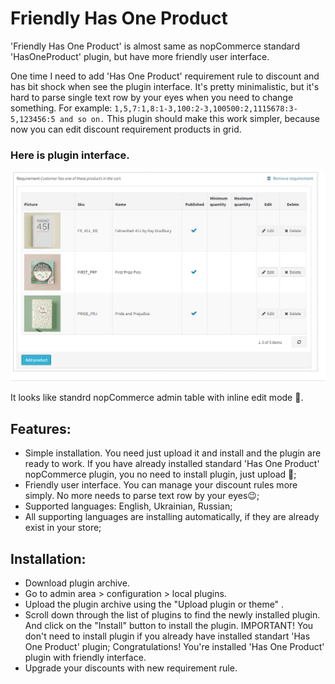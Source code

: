 # Friendly Has One Product

'Friendly Has One Product' is almost same as nopCommerce standard 'HasOneProduct' plugin, but have more friendly user interface.

One time I need to add 'Has One Product' requirement rule to discount and has bit shock when see the plugin interface. It's pretty minimalistic, but it's hard to parse single text row by your eyes when you need to change something. For example: `1,5,7:1,8:1-3,100:2-3,100500:2,1115678:3-5,123456:5 and so on.`
This plugin should make this work simpler, because now you can edit discount requirement products in grid.

### Here is plugin interface.
![alt text](https://github.com/iAlexeyProkhorov/iAlexeyProkhorov/blob/main/Content/Has%20One%20Product/420.png)

It looks like standrd nopCommerce admin table with inline edit mode 🙂.

## Features:
* Simple installation. You need just upload it and install and the plugin are ready to work. If you have already installed standard 'Has One Product' nopCommerce plugin, you no need to install plugin, just upload 🙂;
* Friendly user interface. You can manage your discount rules more simply. No more needs to parse text row by your eyes😉;
* Supported languages: English, Ukrainian, Russian;
* All supporting languages are installing automatically, if they are already exist in your store;

## Installation:
* Download plugin archive.
* Go to admin area > configuration > local plugins.
* Upload the plugin archive using the "Upload plugin or theme" .
* Scroll down through the list of plugins to find the newly installed plugin. And click on the "Install" button to install the plugin. IMPORTANT! You don't need to install plugin if you already have installed standart 'Has One Product' plugin;
Congratulations! You're installed 'Has One Product' plugin with friendly interface.
* Upgrade your discounts with new requirement rule.
